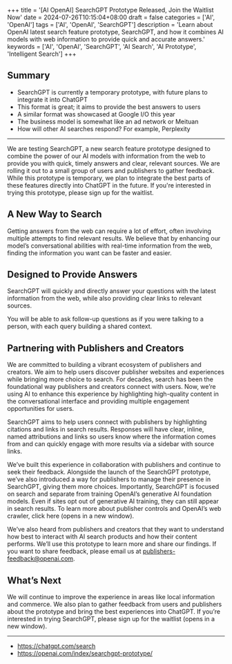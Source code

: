 +++
title = '[AI OpenAI] SearchGPT Prototype Released, Join the Waitlist Now'
date = 2024-07-26T10:15:04+08:00
draft = false
categories = ['AI', 'OpenAI']
tags = ['AI', 'OpenAI', 'SearchGPT']
description = 'Learn about OpenAI latest search feature prototype, SearchGPT, and how it combines AI models with web information to provide quick and accurate answers.'
keywords = ['AI', 'OpenAI', 'SearchGPT', 'AI Search', 'AI Prototype', 'Intelligent Search']
+++

## Summary

- SearchGPT is currently a temporary prototype, with future plans to integrate it into ChatGPT
- This format is great; it aims to provide the best answers to users
- A similar format was showcased at Google I/O this year
- The business model is somewhat like an ad network or Meituan
- How will other AI searches respond? For example, Perplexity

---

We are testing SearchGPT, a new search feature prototype designed to combine the power of our AI models with information from the web to provide you with quick, timely answers and clear, relevant sources. We are rolling it out to a small group of users and publishers to gather feedback. While this prototype is temporary, we plan to integrate the best parts of these features directly into ChatGPT in the future. If you're interested in trying this prototype, please sign up for the waitlist.

## A New Way to Search
Getting answers from the web can require a lot of effort, often involving multiple attempts to find relevant results. We believe that by enhancing our model’s conversational abilities with real-time information from the web, finding the information you want can be faster and easier.

## Designed to Provide Answers
SearchGPT will quickly and directly answer your questions with the latest information from the web, while also providing clear links to relevant sources.

You will be able to ask follow-up questions as if you were talking to a person, with each query building a shared context.

## Partnering with Publishers and Creators
We are committed to building a vibrant ecosystem of publishers and creators. We aim to help users discover publisher websites and experiences while bringing more choice to search. For decades, search has been the foundational way publishers and creators connect with users. Now, we’re using AI to enhance this experience by highlighting high-quality content in the conversational interface and providing multiple engagement opportunities for users.

SearchGPT aims to help users connect with publishers by highlighting citations and links in search results. Responses will have clear, inline, named attributions and links so users know where the information comes from and can quickly engage with more results via a sidebar with source links.

We’ve built this experience in collaboration with publishers and continue to seek their feedback. Alongside the launch of the SearchGPT prototype, we’ve also introduced a way for publishers to manage their presence in SearchGPT, giving them more choices. Importantly, SearchGPT is focused on search and separate from training OpenAI’s generative AI foundation models. Even if sites opt out of generative AI training, they can still appear in search results. To learn more about publisher controls and OpenAI’s web crawler, click here (opens in a new window).

We’ve also heard from publishers and creators that they want to understand how best to interact with AI search products and how their content performs. We’ll use this prototype to learn more and share our findings. If you want to share feedback, please email us at publishers-feedback@openai.com.

## What’s Next
We will continue to improve the experience in areas like local information and commerce. We also plan to gather feedback from users and publishers about the prototype and bring the best experiences into ChatGPT. If you’re interested in trying SearchGPT, please sign up for the waitlist (opens in a new window).

---

- https://chatgpt.com/search
- https://openai.com/index/searchgpt-prototype/
<!-- - [AI Blog - Learn AI from Scratch](...) -->
<!-- - [AI Blog - Learn AI from Scratch](...) -->
<!-- - [WeChat Official Account - Learn AI from Scratch](...) -->
<!-- - [CSDN - Learn AI from Scratch](...) -->
<!-- - [Juejin - Learn AI from Scratch](...) -->
<!-- - [Zhihu - Learn AI from Scratch](...) -->
<!-- - [Alibaba Cloud - Learn AI from Scratch](...) -->
<!-- - [Tencent Cloud - Learn AI from Scratch](...) -->
